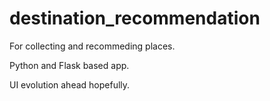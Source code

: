 # destination_recommendation

For collecting and recommeding places. 

Python and Flask based app. 

UI evolution ahead hopefully. 
